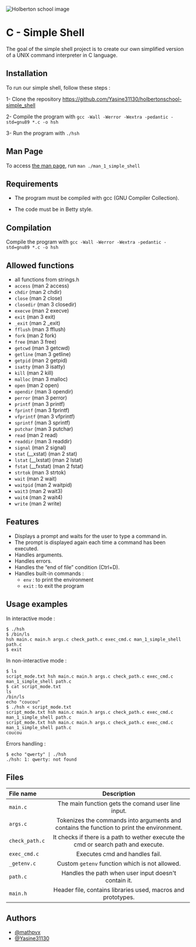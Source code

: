 ![Holberton school image](https://apply.holbertonschool.com/holberton-logo.png)
# C - Simple Shell

The goal of the simple shell project is to create our own simplified version of a UNIX command interpreter in C language.

## Installation

To run our simple shell, follow these steps : 

  1- Clone the repository https://github.com/Yasine31130/holbertonschool-simple_shell
  
  2- Compile the program with `gcc -Wall -Werror -Wextra -pedantic -std=gnu89 *.c -o hsh`

  3- Run the program with `./hsh`

## Man Page 

To access [the man page](https://github.com/Yasine31130/holbertonschool-simple_shell/blob/master/man_1_simple_shell), run `man ./man_1_simple_shell`

## Requirements

- The program must be compiled with gcc (GNU Compiler Collection).

- The code must be in Betty style.

## Compilation

Compile the program with `gcc -Wall -Werror -Wextra -pedantic -std=gnu89 *.c -o hsh`

## Allowed functions

-   all functions from strings.h
-   `access`  (man 2 access)
-   `chdir`  (man 2 chdir)
-   `close`  (man 2 close)
-   `closedir`  (man 3 closedir)
-   `execve`  (man 2 execve)
-   `exit`  (man 3 exit)
-   `_exit`  (man 2 _exit)
-   `fflush`  (man 3 fflush)
-   `fork`  (man 2 fork)
-   `free`  (man 3 free)
-   `getcwd`  (man 3 getcwd)
-   `getline`  (man 3 getline)
-   `getpid`  (man 2 getpid)
-   `isatty`  (man 3 isatty)
-   `kill`  (man 2 kill)
-   `malloc`  (man 3 malloc)
-   `open`  (man 2 open)
-   `opendir`  (man 3 opendir)
-   `perror`  (man 3 perror)
-   `printf`  (man 3 printf)
-   `fprintf`  (man 3 fprintf)
-   `vfprintf`  (man 3 vfprintf)
-   `sprintf`  (man 3 sprintf)
-   `putchar`  (man 3 putchar)
-   `read`  (man 2 read)
-   `readdir`  (man 3 readdir)
-   `signal`  (man 2 signal)
-   `stat`  (__xstat) (man 2 stat)
-   `lstat`  (__lxstat) (man 2 lstat)
-   `fstat`  (__fxstat) (man 2 fstat)
-   `strtok`  (man 3 strtok)
-   `wait`  (man 2 wait)
-   `waitpid`  (man 2 waitpid)
-   `wait3`  (man 2 wait3)
-   `wait4`  (man 2 wait4)
-   `write`  (man 2 write)
## Features

- Displays a prompt and waits for the user to type a command in.
- The prompt is displayed again each time a command has been executed.
- Handles arguments.
- Handles errors.
- Handles the “end of file” condition (Ctrl+D).
- Handles built-in commands : 
    - `env` : to print the environment
    - `exit` : to exit the program
## Usage examples
In interactive mode :

```
$ ./hsh
$ /bin/ls
hsh main.c main.h args.c check_path.c exec_cmd.c man_1_simple_shell path.c
$ exit
```
In non-interactive mode :

```
$ ls
script_mode.txt hsh main.c main.h args.c check_path.c exec_cmd.c man_1_simple_shell path.c
$ cat script_mode.txt
ls
/bin/ls
echo "coucou"
$ ./hsh < script_mode.txt
script_mode.txt hsh main.c main.h args.c check_path.c exec_cmd.c man_1_simple_shell path.c
script_mode.txt hsh main.c main.h args.c check_path.c exec_cmd.c man_1_simple_shell path.c
coucou
```
Errors handling :

```
$ echo "qwerty" | ./hsh
./hsh: 1: qwerty: not found
```
## Files

|**File name**|**Description**|
|:-------|:---------:|
|`main.c`|The main function gets the comand user line input.|
|`args.c`|Tokenizes the commands into arguments and contains the function to print the environment.|
|`check_path.c`| It checks if there is a path to wether execute the cmd or search path and execute.|
|`exec_cmd.c`|Executes cmd and handles fail.|
|`_getenv.c`|Custom `getenv` function which is not allowed.|
|`path.c`|Handles the path when user input doesn't contain it.|
|`main.h`|Header file, contains libraries used, macros and prototypes.|


## Authors

- [@mathpvx](https://github.com/mathpvx)
- [@Yasine31130](https://github.com/Yasine31130)


